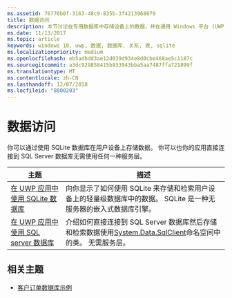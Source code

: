 ```yaml
---
ms.assetid: 76776b0f-3163-48c9-835b-3f4213968079
title: 数据访问
description: 本节讨论在专用数据库中存储设备上的数据，并在通用 Windows 平台 (UWP) 应用中使用对象关系映射。
ms.date: 11/13/2017
ms.topic: article
keywords: windows 10, uwp, 数据, 数据库, 关系, 表, sqlite
ms.localizationpriority: medium
ms.openlocfilehash: eb5adbdd3ae12d039d934e8d0cbe468ae5c1187c
ms.sourcegitcommit: a3dc929858415b933943bba5aa7487ffa721899f
ms.translationtype: MT
ms.contentlocale: zh-CN
ms.lasthandoff: 12/07/2018
ms.locfileid: "8800203"
---
```

# <a name="data-access"></a>数据访问

你可以通过使用 SQLite 数据库在用户设备上存储数据。 你可以也你的应用直接连接到 SQL Server 数据库无需使用任何一种服务层。

| 主题 | 描述|
|-------|------------|
| [在 UWP 应用中使用 SQLite 数据库](sqlite-databases.md) | 向你显示了如何使用 SQLite 来存储和检索用户设备上的轻量级数据库中的数据。 SQLite 是一种无服务器的嵌入式数据库引擎。 |
| [在 UWP 应用中使用 SQL server 数据库](sql-server-databases.md) | 介绍如何直接连接到 SQL Server 数据库然后存储和检索数据使用[System.Data.SqlClient](https://msdn.microsoft.com/library/system.data.sqlclient.aspx)命名空间中的类。 无需服务层。 |

## <a name="related-topics"></a>相关主题

* [客户订单数据库示例](https://github.com/Microsoft/Windows-appsample-customers-orders-database)
